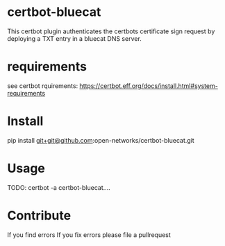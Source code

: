 # certbot-bluecat
This certbot plugin authenticates the certbots certificate sign request by deploying a TXT entry in a bluecat DNS server.

# requirements
see certbot rquirements: https://certbot.eff.org/docs/install.html#system-requirements

# Install
pip install git+git@github.com:open-networks/certbot-bluecat.git

# Usage
TODO: certbot -a certbot-bluecat....

# Contribute
If you find errors 
If you fix errors please file a pullrequest
